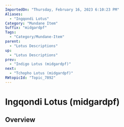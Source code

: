 ```yaml
---
ImportedOn: "Thursday, February 16, 2023 6:10:23 PM"
Aliases:
  - "Ingqondi Lotus"
Category: "Mundane Item"
Suffix: "midgardpf"
Tags:
  - "Category/Mundane-Item"
parent:
  - "Lotus Descriptions"
up:
  - "Lotus Descriptions"
prev:
  - "Indigo Lotus (midgardpf)"
next:
  - "Tchopho Lotus (midgardpf)"
RWtopicId: "Topic_7892"
---
```

# Ingqondi Lotus (midgardpf)
## Overview
